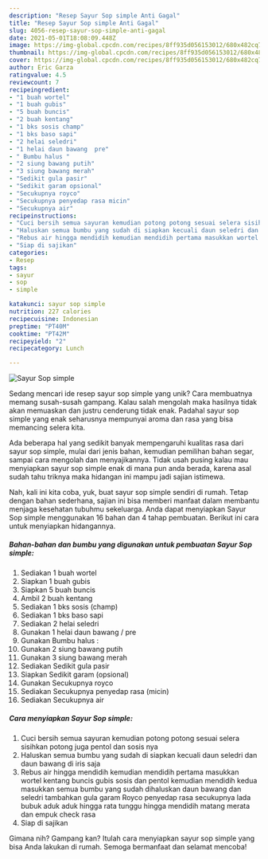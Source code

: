 ```yaml
---
description: "Resep Sayur Sop simple Anti Gagal"
title: "Resep Sayur Sop simple Anti Gagal"
slug: 4056-resep-sayur-sop-simple-anti-gagal
date: 2021-05-01T18:08:09.448Z
image: https://img-global.cpcdn.com/recipes/8ff935d056153012/680x482cq70/sayur-sop-simple-foto-resep-utama.jpg
thumbnail: https://img-global.cpcdn.com/recipes/8ff935d056153012/680x482cq70/sayur-sop-simple-foto-resep-utama.jpg
cover: https://img-global.cpcdn.com/recipes/8ff935d056153012/680x482cq70/sayur-sop-simple-foto-resep-utama.jpg
author: Eric Garza
ratingvalue: 4.5
reviewcount: 7
recipeingredient:
- "1 buah wortel"
- "1 buah gubis"
- "5 buah buncis"
- "2 buah kentang"
- "1 bks sosis champ"
- "1 bks baso sapi"
- "2 helai seledri"
- "1 helai daun bawang  pre"
- " Bumbu halus "
- "2 siung bawang putih"
- "3 siung bawang merah"
- "Sedikit gula pasir"
- "Sedikit garam opsional"
- "Secukupnya royco"
- "Secukupnya penyedap rasa micin"
- "Secukupnya air"
recipeinstructions:
- "Cuci bersih semua sayuran kemudian potong potong sesuai selera sisihkan potong juga pentol dan sosis nya"
- "Haluskan semua bumbu yang sudah di siapkan kecuali daun seledri dan daun bawang di iris saja"
- "Rebus air hingga mendidih kemudian mendidih pertama masukkan wortel kentang buncis gubis sosis dan pentol kemudian mendidih kedua masukkan semua bumbu yang sudah dihaluskan daun bawang dan seledri tambahkan gula garam Royco penyedap rasa secukupnya lada bubuk aduk aduk hingga rata tunggu hingga mendidih matang merata dan empuk check rasa"
- "Siap di sajikan"
categories:
- Resep
tags:
- sayur
- sop
- simple

katakunci: sayur sop simple 
nutrition: 227 calories
recipecuisine: Indonesian
preptime: "PT40M"
cooktime: "PT42M"
recipeyield: "2"
recipecategory: Lunch

---
```



![Sayur Sop simple](https://img-global.cpcdn.com/recipes/8ff935d056153012/680x482cq70/sayur-sop-simple-foto-resep-utama.jpg)

Sedang mencari ide resep sayur sop simple yang unik? Cara membuatnya memang susah-susah gampang. Kalau salah mengolah maka hasilnya tidak akan memuaskan dan justru cenderung tidak enak. Padahal sayur sop simple yang enak seharusnya mempunyai aroma dan rasa yang bisa memancing selera kita.

Ada beberapa hal yang sedikit banyak mempengaruhi kualitas rasa dari sayur sop simple, mulai dari jenis bahan, kemudian pemilihan bahan segar, sampai cara mengolah dan menyajikannya. Tidak usah pusing kalau mau menyiapkan sayur sop simple enak di mana pun anda berada, karena asal sudah tahu triknya maka hidangan ini mampu jadi sajian istimewa.




Nah, kali ini kita coba, yuk, buat sayur sop simple sendiri di rumah. Tetap dengan bahan sederhana, sajian ini bisa memberi manfaat dalam membantu menjaga kesehatan tubuhmu sekeluarga. Anda dapat menyiapkan Sayur Sop simple menggunakan 16 bahan dan 4 tahap pembuatan. Berikut ini cara untuk menyiapkan hidangannya.

<!--inarticleads1-->

##### Bahan-bahan dan bumbu yang digunakan untuk pembuatan Sayur Sop simple:

1. Sediakan 1 buah wortel
1. Siapkan 1 buah gubis
1. Siapkan 5 buah buncis
1. Ambil 2 buah kentang
1. Sediakan 1 bks sosis (champ)
1. Sediakan 1 bks baso sapi
1. Sediakan 2 helai seledri
1. Gunakan 1 helai daun bawang / pre
1. Gunakan  Bumbu halus :
1. Gunakan 2 siung bawang putih
1. Gunakan 3 siung bawang merah
1. Sediakan Sedikit gula pasir
1. Siapkan Sedikit garam (opsional)
1. Gunakan Secukupnya royco
1. Sediakan Secukupnya penyedap rasa (micin)
1. Sediakan Secukupnya air




<!--inarticleads2-->

##### Cara menyiapkan Sayur Sop simple:

1. Cuci bersih semua sayuran kemudian potong potong sesuai selera sisihkan potong juga pentol dan sosis nya
1. Haluskan semua bumbu yang sudah di siapkan kecuali daun seledri dan daun bawang di iris saja
1. Rebus air hingga mendidih kemudian mendidih pertama masukkan wortel kentang buncis gubis sosis dan pentol kemudian mendidih kedua masukkan semua bumbu yang sudah dihaluskan daun bawang dan seledri tambahkan gula garam Royco penyedap rasa secukupnya lada bubuk aduk aduk hingga rata tunggu hingga mendidih matang merata dan empuk check rasa
1. Siap di sajikan




Gimana nih? Gampang kan? Itulah cara menyiapkan sayur sop simple yang bisa Anda lakukan di rumah. Semoga bermanfaat dan selamat mencoba!
